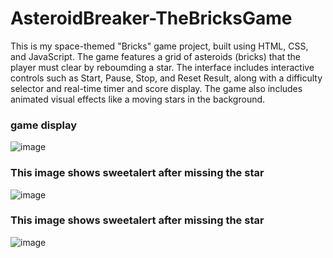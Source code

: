 # AsteroidBreaker-TheBricksGame

This is my space-themed "Bricks" game project, built using HTML, CSS, and JavaScript. The game features a grid of asteroids (bricks) that the player must clear by reboumding a star. The interface includes interactive controls such as Start, Pause, Stop, and Reset Result, along with a difficulty selector and real-time timer and score display. The game also includes animated visual effects like a moving stars in the background.

<h3>game display</h3>

![image](https://github.com/user-attachments/assets/9e757603-e890-4fd1-abe2-0f725679e6bd)

<h3>This image shows sweetalert after missing the star</h3>

![image](https://github.com/user-attachments/assets/5dd1984c-bb99-4000-b9a5-2b54e01a53d1)


<h3>This image shows sweetalert after missing the star</h3>

![image](https://github.com/user-attachments/assets/035f758b-a45e-4b55-a0df-23020cb8369b)
